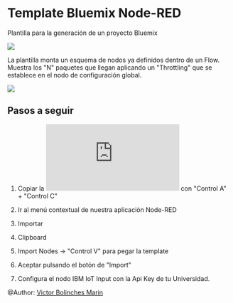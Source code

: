 # Template Bluemix Node-RED
Plantilla para la generación de un proyecto Bluemix

![](https://github.com/vicboma1/TemplateBluemixNodeRED/blob/master/assets/_templateNodeRED.png)


La plantilla monta un esquema de nodos ya definidos dentro de un Flow.
Muestra los "N" paquetes que llegan aplicando un "Throttling" que se establece en el nodo de configuración global.

![](https://github.com/vicboma1/TemplateBluemixNodeRED/blob/master/assets/_templateNodeRED.gif)

## Pasos a seguir
1.   Copiar la ![Plantilla txt](https://raw.githubusercontent.com/vicboma1/TemplateBluemixNodeRED/master/assets/_templateNodeRED.txt) con "Control A" + "Control C"

2.   Ir al menú contextual de nuestra aplicación Node-RED

3.   Importar

4.   Clipboard

5.   Import Nodes -> "Control V" para pegar la template

6.   Aceptar pulsando el botón de "Import"

7.   Configura el nodo IBM IoT Input con la Api Key de tu Universidad.

@Author: [Victor Bolinches Marin](https://github.com/vicboma1)

